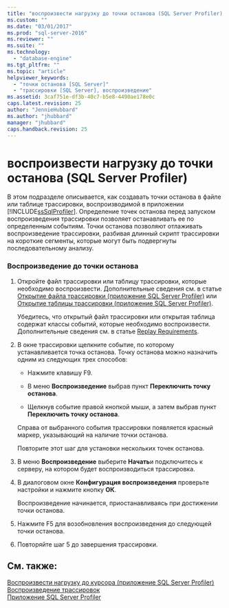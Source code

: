 ```yaml
---
title: "воспроизвести нагрузку до точки останова (SQL Server Profiler) | Microsoft Docs"
ms.custom: ""
ms.date: "03/01/2017"
ms.prod: "sql-server-2016"
ms.reviewer: ""
ms.suite: ""
ms.technology: 
  - "database-engine"
ms.tgt_pltfrm: ""
ms.topic: "article"
helpviewer_keywords: 
  - "точки останова [SQL Server]"
  - "трассировки [SQL Server], воспроизведение"
ms.assetid: 3caf751e-df3b-40c7-b5e8-4490ae178e0c
caps.latest.revision: 25
author: "JennieHubbard"
ms.author: "jhubbard"
manager: "jhubbard"
caps.handback.revision: 25
---
```

# воспроизвести нагрузку до точки останова (SQL Server Profiler)
  В этом подразделе описывается, как создавать точки останова в файле или таблице трассировки, воспроизводимой в приложении [!INCLUDE[ssSqlProfiler](../../includes/sssqlprofiler-md.md)]. Определение точек останова перед запуском воспроизведения трассировки позволяет останавливать ее по определенным событиям. Точки останова позволяют отлаживать воспроизведение трассировки, разбивая длинный скрипт трассировки на короткие сегменты, которые могут быть подвергнуты последовательному анализу.  
  
### Воспроизведение до точки останова  
  
1.  Откройте файл трассировки или таблицу трассировки, которые необходимо воспроизвести. Дополнительные сведения см. в статье [Открытие файла трассировки (приложение SQL Server Profiler)](../../tools/sql-server-profiler/open-a-trace-file-sql-server-profiler.md) или [Открытие таблицы трассировки (приложение SQL Server Profiler)](../../tools/sql-server-profiler/open-a-trace-table-sql-server-profiler.md).  
  
     Убедитесь, что открытый файл трассировки или открытая таблица содержат классы событий, которые необходимо воспроизвести. Дополнительные сведения см. в статье [Replay Requirements](../../tools/sql-server-profiler/replay-requirements.md).  
  
2.  В окне трассировки щелкните событие, по которому устанавливается точка останова. Точку останова можно назначить одним из следующих трех способов:  
  
    -   Нажмите клавишу F9.  
  
    -   В меню **Воспроизведение** выбрав пункт **Переключить точку останова**.  
  
    -   Щелкнув событие правой кнопкой мыши, а затем выбрав пункт **Переключить точку останова**.  
  
     Справа от выбранного события трассировки появляется красный маркер, указывающий на наличие точки останова.  
  
     Повторите этот шаг для установки нескольких точек останова.  
  
3.  В меню **Воспроизведение** выберите **Начать**и подключитесь к серверу, на котором будет воспроизводиться трассировка.  
  
4.  В диалоговом окне **Конфигурация воспроизведения** проверьте настройки и нажмите кнопку **ОК**.  
  
     Воспроизведение начинается, приостанавливаясь при достижении точки останова.  
  
5.  Нажмите F5 для возобновления воспроизведения до следующей точки останова.  
  
6.  Повторяйте шаг 5 до завершения трассировки.  
  
## См. также:  
 [Воспроизвести нагрузку до курсора (приложение SQL Server Profiler)](../../tools/sql-server-profiler/replay-to-a-cursor-sql-server-profiler.md)   
 [Воспроизведение трассировок](../../tools/sql-server-profiler/replay-traces.md)   
 [Приложение SQL Server Profiler](../../tools/sql-server-profiler/sql-server-profiler.md)  
  
  